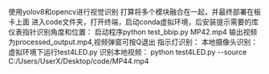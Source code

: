 使用yolov8和opencv进行视觉识别
打算将多个模块融合在一起，并最终部署在板卡上面
进入code文件夹，打开终端，启动conda虚拟环境，后安装提示需要的库
仪表指针识别角度和位置：
启动程序python test_bbip.py MP42.mp4
输出视频为processed_output.mp4,视频弹窗可按Q退出
指示灯识别：
本地摄像头识别：
虚拟环境下运行test4LED.py
识别本地视频：
python test4LED.py --source C:/Users/UserX/Desktop/code/MP44.mp4
